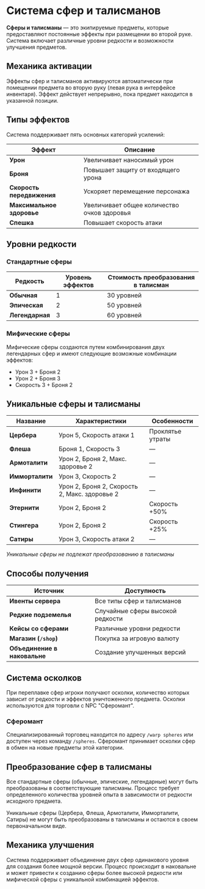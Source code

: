 # Система сфер и талисманов

**Сферы и талисманы** — это экипируемые предметы, которые предоставляют постоянные эффекты при размещении во второй руке. Система включает различные уровни редкости и возможности улучшения предметов.

## Механика активации

Эффекты сфер и талисманов активируются автоматически при помещении предмета во вторую руку (левая рука в интерфейсе инвентаря). Эффект действует непрерывно, пока предмет находится в указанной позиции.

## Типы эффектов

Система поддерживает пять основных категорий усилений:

| Эффект | Описание |
|--------|----------|
| **Урон** | Увеличивает наносимый урон |
| **Броня** | Повышает защиту от входящего урона |
| **Скорость передвижения** | Ускоряет перемещение персонажа |
| **Максимальное здоровье** | Увеличивает общее количество очков здоровья |
| **Спешка** | Повышает скорость атаки |

## Уровни редкости

### Стандартные сферы

| Редкость | Уровень эффектов | Стоимость преобразования в талисман |
|----------|------------------|-------------------------------------|
| **Обычная** | 1 | 30 уровней |
| **Эпическая** | 2 | 50 уровней |
| **Легендарная** | 3 | 60 уровней |

### Мифические сферы

Мифические сферы создаются путем комбинирования двух легендарных сфер и имеют следующие возможные комбинации эффектов:
- Урон 3 + Броня 2
- Урон 2 + Броня 3  
- Скорость 3 + Броня 2

## Уникальные сферы и талисманы

| Название | Характеристики | Особенности |
|----------|----------------|-------------|
| **Цербера** | Урон 5, Скорость атаки 1 | Проклятье утраты |
| **Флеша** | Броня 1, Скорость 3 | — |
| **Армоталити** | Урон 2, Броня 2, Макс. здоровье 2 | — |
| **Имморталити** | Урон 3, Скорость 2 | — |
| **Инфинити** | Урон 2, Броня 2, Скорость 2, Макс. здоровье 2 | — |
| **Этернити** | Урон 2, Броня 2 | Скорость +50% |
| **Стингера** | Урон 2, Броня 2 | Скорость +25% |
| **Сатиры** | Урон 3, Скорость атаки 2 | — |

*Уникальные сферы не подлежат преобразованию в талисманы*

## Способы получения

| Источник | Доступность |
|----------|-------------|
| **Ивенты сервера** | Все типы сфер и талисманов |
| **Редкие подземелья** | Случайные сферы высокой редкости |
| **Кейсы со сферами** | Различные уровни редкости |
| **Магазин (`/shop`)** | Покупка за игровую валюту |
| **Объединение в наковальне** | Создание улучшенных версий |

## Система осколков

При переплавке сфер игроки получают осколки, количество которых зависит от редкости и эффектов уничтоженного предмета. Осколки используются для торговли с NPC "Сферомант".

### Сферомант

Специализированный торговец находится по адресу `/warp spheres` или доступен через команду `/spheres`. Сферомант принимает осколки сфер в обмен на новые предметы этой категории.

## Преобразование сфер в талисманы

Все стандартные сферы (обычные, эпические, легендарные) могут быть преобразованы в соответствующие талисманы. Процесс требует определенного количества уровней опыта в зависимости от редкости исходного предмета.

Уникальные сферы (Цербера, Флеша, Армоталити, Имморталити, Сатиры) не могут быть преобразованы в талисманы и остаются в своем первоначальном виде.

## Механика улучшения

Система поддерживает объединение двух сфер одинакового уровня для создания более мощной версии. Процесс происходит в наковальне и может привести к созданию сферы более высокой редкости или мифической сферы с уникальной комбинацией эффектов.